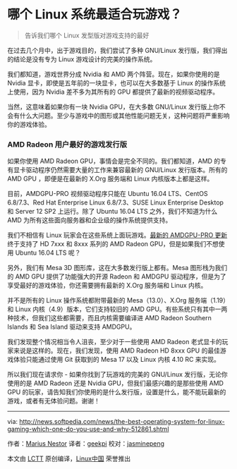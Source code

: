 哪个 Linux 系统最适合玩游戏？
============================================================

> 告诉我们哪个 Linux 发型版对游戏支持的最好

在过去几个月中，出于游戏目的，我们尝试了多种 GNU/Linux 发行版，我们得出的结论是没有专为 Linux 游戏设计的完美的操作系统。

我们都知道，游戏世界分成 Nvidia 和 AMD 两个阵营。现在，如果你使用的是 Nvidia 显卡，即使是五年前的一块显卡，也可以在大多数基于 Linux 的操作系统上使用，因为 Nvidia 差不多为其所有的 GPU 都提供了最新的视频驱动程序。

当然，这意味着如果你有一块 Nvidia GPU，在大多数 GNU/Linux 发行版上你不会有什么大问题。至少与游戏中的图形或其他性能问题无关，这种问题将严重影响你的游戏体验。

### AMD Radeon 用户最好的游戏发行版

如果你使用 AMD Radeon GPU，事情会是完全不同的。我们都知道，AMD 的专有显卡驱动程序仍然需要大量的工作来兼容最新的 GNU/Linux 发行版本。所有的 AMD GPU ，即便是在最新的 X.Org 服务端和 Linux 内核版本上都是这样。

目前，AMDGPU-PRO 视频驱动程序只能在 Ubuntu 16.04 LTS、CentOS 6.8/7.3、Red Hat Enterprise Linux 6.8/7.3、SUSE Linux Enterprise Desktop 和 Server 12 SP2 上运行。除了 Ubuntu 16.04 LTS 之外，我们不知道为什么 AMD 为所有这些面向服务器和企业级的操作系统提供支持。

我们不相信有 Linux 玩家会在这些系统上面玩游戏。[最新的 AMDGPU-PRO 更新][1]终于支持了 HD 7xxx 和 8xxx 系列的 AMD Radeon GPU，但是如果我们不想使用 Ubuntu 16.04 LTS 呢？

另外，我们有 Mesa 3D 图形库，这在大多数发行版上都有。Mesa 图形栈为我们的 AMD GPU 提供了功能强大的开源 Radeon 和 AMDGPU 驱动程序，但是为了享受最好的游戏体验，你还需要拥有最新的 X.Org 服务端和 Linux 内核。

并不是所有的 Linux 操作系统都附带最新的 Mesa（13.0）、X.Org 服务端（1.19）和 Linux 内核（4.9）版本，它们支持较旧的 AMD GPU。有些系统只有其中一两种技术，但我们这些都需要，而且内核需要编译进 AMD Radeon Southern Islands 和 Sea Island 驱动来支持 AMDGPU。

我们发现整个情况相当令人沮丧，至少对于一些使用 AMD Radeon 老式显卡的玩家来说是这样的。现在，我们发现，使用 AMD Radeon HD 8xxx GPU 的最佳游戏体验只能通过使用 Git 获取到的 Mesa 17 以及 Linux 内核 4.10 RC 来实现。

所以我们现在请求你 - 如果你找到了玩游戏的完美的 GNU/Linux 发行版，无论你使用的是 AMD Radeon 还是 Nvidia GPU，但我们最感兴趣的是那些使用 AMD GPU 的玩家，请告知我们你使用的是什么发行版，设置是什么，能不能玩最新的游戏，或者有无体验问题。谢谢！

--------------------------------------------------------------------------------

via: http://news.softpedia.com/news/the-best-operating-system-for-linux-gaming-which-one-do-you-use-and-why-512861.shtml

作者：[Marius Nestor][a]
译者：[geekpi](https://github.com/geekpi)
校对：[jasminepeng](https://github.com/jasminepeng)

本文由 [LCTT](https://github.com/LCTT/TranslateProject) 原创编译，[Linux中国](https://linux.cn/) 荣誉推出

[a]:http://news.softpedia.com/editors/browse/marius-nestor
[1]:http://news.softpedia.com/news/amdgpu-pro-16-60-linux-driver-finally-adds-amd-radeon-hd-7xxx-8xxx-support-512280.shtml
[2]:http://news.softpedia.com/editors/browse/marius-nestor
[3]:http://news.softpedia.com/news/the-best-operating-system-for-linux-gaming-which-one-do-you-use-and-why-512861.shtml#
[4]:https://share.flipboard.com/bookmarklet/popout?v=2&title=The+Best+Operating+System+for+Linux+Gaming%3A+Which+One+Do+You+Use+and+Why%3F&url=http%3A%2F%2Fnews.softpedia.com%2Fnews%2Fthe-best-operating-system-for-linux-gaming-which-one-do-you-use-and-why-512861.shtml&t=1487038258&utm_campaign=widgets&utm_medium=web&utm_source=flipit&utm_content=news.softpedia.com
[5]:http://news.softpedia.com/news/the-best-operating-system-for-linux-gaming-which-one-do-you-use-and-why-512861.shtml#
[6]:http://twitter.com/intent/tweet?related=softpedia&via=mariusnestor&text=The+Best+Operating+System+for+Linux+Gaming%3A+Which+One+Do+You+Use+and+Why%3F&url=http%3A%2F%2Fnews.softpedia.com%2Fnews%2Fthe-best-operating-system-for-linux-gaming-which-one-do-you-use-and-why-512861.shtml
[7]:https://plus.google.com/share?url=http://news.softpedia.com/news/the-best-operating-system-for-linux-gaming-which-one-do-you-use-and-why-512861.shtml
[8]:https://twitter.com/intent/follow?screen_name=mariusnestor
